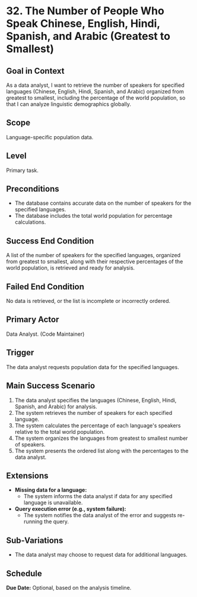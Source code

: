 # 32. The Number of People Who Speak Chinese, English, Hindi, Spanish, and Arabic (Greatest to Smallest)

## Goal in Context
As a data analyst, I want to retrieve the number of speakers for specified languages (Chinese, English, Hindi, Spanish, and Arabic) organized from greatest to smallest, including the percentage of the world population, so that I can analyze linguistic demographics globally.

## Scope
Language-specific population data.

## Level
Primary task.

## Preconditions
- The database contains accurate data on the number of speakers for the specified languages.
- The database includes the total world population for percentage calculations.

## Success End Condition
A list of the number of speakers for the specified languages, organized from greatest to smallest, along with their respective percentages of the world population, is retrieved and ready for analysis.

## Failed End Condition
No data is retrieved, or the list is incomplete or incorrectly ordered.

## Primary Actor
Data Analyst. (Code Maintainer)

## Trigger
The data analyst requests population data for the specified languages.

## Main Success Scenario
1. The data analyst specifies the languages (Chinese, English, Hindi, Spanish, and Arabic) for analysis.
2. The system retrieves the number of speakers for each specified language.
3. The system calculates the percentage of each language's speakers relative to the total world population.
4. The system organizes the languages from greatest to smallest number of speakers.
5. The system presents the ordered list along with the percentages to the data analyst.

## Extensions
- **Missing data for a language:**
    - The system informs the data analyst if data for any specified language is unavailable.
- **Query execution error (e.g., system failure):**
    - The system notifies the data analyst of the error and suggests re-running the query.

## Sub-Variations
- The data analyst may choose to request data for additional languages.

## Schedule
**Due Date:** Optional, based on the analysis timeline.
